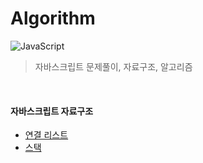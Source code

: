 # Algorithm

<p>
<img alt="JavaScript" src="http://img.shields.io/badge/-JavaScript-F7DF1E?style=flat&logo=JavaScript&logoColor=white"/>
</p>

> 자바스크립트 문제풀이, 자료구조, 알고리즘

<br>

#### 자바스크립트 자료구조

- [연결 리스트](https://github.com/hyunwoome/algorithm/blob/main/src/DataStructure/LinkedList.js)
- [스택](https://github.com/hyunwoome/algorithm/blob/main/src/DataStructure/Stack.js)
